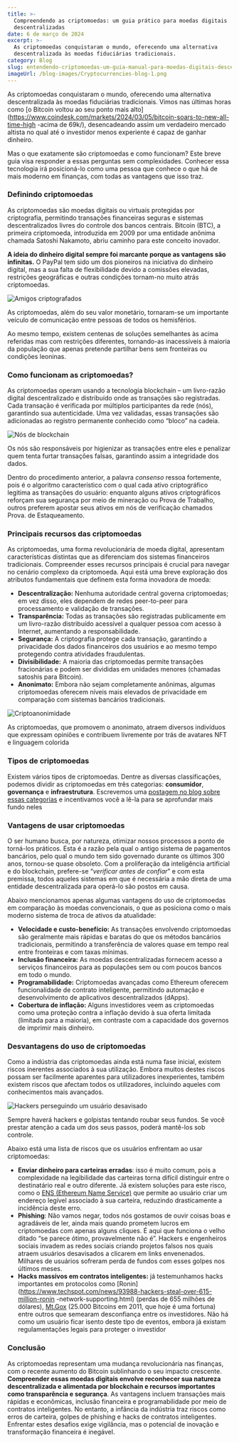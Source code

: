 ```yaml
---
title: >-
  Compreendendo as criptomoedas: um guia prático para moedas digitais
  descentralizadas
date: 6 de março de 2024
excerpt: >-
  As criptomoedas conquistaram o mundo, oferecendo uma alternativa
  descentralizada às moedas fiduciárias tradicionais.
category: Blog
slug: entendendo-criptomoedas-um-guia-manual-para-moedas-digitais-descentralizadas
imageUrl: /blog-images/Cryptocurrencies-blog-1.png
---
```

As criptomoedas conquistaram o mundo, oferecendo uma alternativa descentralizada às moedas fiduciárias tradicionais. Vimos nas últimas horas como [o Bitcoin voltou ao seu ponto mais alto](https://www.coindesk.com/markets/2024/03/05/bitcoin-soars-to-new-all-time-high -acima de 69k/), desencadeando assim um verdadeiro mercado altista no qual até o investidor menos experiente é capaz de ganhar dinheiro.

Mas o que exatamente são criptomoedas e como funcionam? Este breve guia visa responder a essas perguntas sem complexidades. Conhecer essa tecnologia irá posicioná-lo como uma pessoa que conhece o que há de mais moderno em finanças, com todas as vantagens que isso traz.

### Definindo criptomoedas

As criptomoedas são moedas digitais ou virtuais protegidas por criptografia, permitindo transações financeiras seguras e sistemas descentralizados livres do controle dos bancos centrais. Bitcoin (BTC), a primeira criptomoeda, introduzida em 2009 por uma entidade anônima chamada Satoshi Nakamoto, abriu caminho para este conceito inovador.

**A ideia do dinheiro digital sempre foi marcante porque as vantagens são infinitas.** O PayPal tem sido um dos pioneiros na iniciativa do dinheiro digital, mas a sua falta de flexibilidade devido a comissões elevadas, restrições geográficas e outras condições tornam-no muito atrás criptomoedas.

![Amigos criptografados](/blog-images/8880e8eb-30f3-49fa-9a30-94497d326bc0.jpg)

As criptomoedas, além do seu valor monetário, tornaram-se um importante veículo de comunicação entre pessoas de todos os hemisférios.

Ao mesmo tempo, existem centenas de soluções semelhantes às acima referidas mas com restrições diferentes, tornando-as inacessíveis à maioria da população que apenas pretende partilhar bens sem fronteiras ou condições leoninas.

### Como funcionam as criptomoedas?

As criptomoedas operam usando a tecnologia blockchain – um livro-razão digital descentralizado e distribuído onde as transações são registradas. Cada transação é verificada por múltiplos participantes da rede (nós), garantindo sua autenticidade. Uma vez validadas, essas transações são adicionadas ao registro permanente conhecido como “bloco” na cadeia.

![Nós de blockchain](/blog-images/19eb7d38-31eb-489a-9de7-b7b6e8ba5d71-1.jpg)

Os nós são responsáveis por higienizar as transações entre eles e penalizar quem tenta furtar transações falsas, garantindo assim a integridade dos dados.

Dentro do procedimento anterior, a palavra _consenso_ ressoa fortemente, pois é o algoritmo característico com o qual cada ativo criptográfico legitima as transações do usuário: enquanto alguns ativos criptográficos reforçam sua segurança por meio de mineração ou Prova de Trabalho, outros preferem apostar seus ativos em nós de verificação chamados Prova. de Estaqueamento.

### Principais recursos das criptomoedas

As criptomoedas, uma forma revolucionária de moeda digital, apresentam características distintas que as diferenciam dos sistemas financeiros tradicionais. Compreender esses recursos principais é crucial para navegar no cenário complexo da criptomoeda. Aqui está uma breve exploração dos atributos fundamentais que definem esta forma inovadora de moeda:

* **Descentralização:** Nenhuma autoridade central governa criptomoedas; em vez disso, eles dependem de redes peer-to-peer para processamento e validação de transações.
* **Transparência:** Todas as transações são registradas publicamente em um livro-razão distribuído acessível a qualquer pessoa com acesso à Internet, aumentando a responsabilidade.
* **Segurança:** A criptografia protege cada transação, garantindo a privacidade dos dados financeiros dos usuários e ao mesmo tempo protegendo contra atividades fraudulentas.
* **Divisibilidade:** A maioria das criptomoedas permite transações fracionárias e podem ser divididas em unidades menores (chamadas satoshis para Bitcoin).
* **Anonimato:** Embora não sejam completamente anônimas, algumas criptomoedas oferecem níveis mais elevados de privacidade em comparação com sistemas bancários tradicionais.

![Criptoanonimidade](/blog-images/ce3e8ce3-9c8e-440b-8ae1-906628ec4dc7-1.jpg)

As criptomoedas, que promovem o anonimato, atraem diversos indivíduos que expressam opiniões e contribuem livremente por trás de avatares NFT e linguagem colorida

### Tipos de criptomoedas

Existem vários tipos de criptomoedas. Dentre as diversas classificações, podemos dividir as criptomoedas em três categorias: **consumidor**, **governança** e **infraestrutura**. Escrevemos uma [postagem no blog sobre essas categorias](https://dexkit.com/real-world-cryptocurrency-exploration-consumer-infrastructure-and-governance-tokens/) e incentivamos você a lê-la para se aprofundar mais fundo neles

### Vantagens de usar criptomoedas

O ser humano busca, por natureza, otimizar nossos processos a ponto de torná-los práticos. Esta é a razão pela qual o antigo sistema de pagamentos bancários, pelo qual o mundo tem sido governado durante os últimos 300 anos, tornou-se quase obsoleto. Com a proliferação da inteligência artificial e do blockchain, prefere-se “_verificar antes de confiar_” e com esta premissa, todos aqueles sistemas em que é necessária a mão direta de uma entidade descentralizada para operá-lo são postos em causa.

Abaixo mencionamos apenas algumas vantagens do uso de criptomoedas em comparação às moedas convencionais, o que as posiciona como o mais moderno sistema de troca de ativos da atualidade:

* **Velocidade e custo-benefício:** As transações envolvendo criptomoedas são geralmente mais rápidas e baratas do que os métodos bancários tradicionais, permitindo a transferência de valores quase em tempo real entre fronteiras e com taxas mínimas.
* **Inclusão financeira:** As moedas descentralizadas fornecem acesso a serviços financeiros para as populações sem ou com poucos bancos em todo o mundo.
* **Programabilidade:** Criptomoedas avançadas como Ethereum oferecem funcionalidade de contrato inteligente, permitindo automação e desenvolvimento de aplicativos descentralizados (dApps).
* **Cobertura de inflação:** Alguns investidores veem as criptomoedas como uma proteção contra a inflação devido à sua oferta limitada (limitada para a maioria), em contraste com a capacidade dos governos de imprimir mais dinheiro.

### Desvantagens do uso de criptomoedas

Como a indústria das criptomoedas ainda está numa fase inicial, existem riscos inerentes associados à sua utilização. Embora muitos destes riscos possam ser facilmente aparentes para utilizadores inexperientes, também existem riscos que afectam todos os utilizadores, incluindo aqueles com conhecimentos mais avançados.

![Hackers perseguindo um usuário desavisado](/blog-images/d883e43a-2054-4fb5-9895-ab00d2a7b37a.jpg)

Sempre haverá hackers e golpistas tentando roubar seus fundos. Se você prestar atenção a cada um dos seus passos, poderá mantê-los sob controle.

Abaixo está uma lista de riscos que os usuários enfrentam ao usar criptomoedas:

* **Enviar dinheiro para carteiras erradas**: isso é muito comum, pois a complexidade na legibilidade das carteiras torna difícil distinguir entre o destinatário real e outro diferente. Já existem soluções para este risco, como o [ENS (Ethereum Name Service)](https://ens.domains/) que permite ao usuário criar um endereço legível associado à sua carteira, reduzindo drasticamente a incidência deste erro.
* **Phishing**: Não vamos negar, todos nós gostamos de ouvir coisas boas e agradáveis de ler, ainda mais quando prometem lucros em criptomoedas com apenas alguns cliques. É aqui que funciona o velho ditado “se parece ótimo, provavelmente não é”. Hackers e engenheiros sociais invadem as redes sociais criando projetos falsos nos quais atraem usuários desavisados a clicarem em links envenenados. Milhares de usuários sofreram perda de fundos com esses golpes nos últimos meses.
* **Hacks massivos em contratos inteligentes:** já testemunhamos hacks importantes em protocolos como [Ronin](https://www.techspot.com/news/93988-hackers-steal-over-615-million-ronin -network-supporting.html) (perdas de 655 milhões de dólares), [Mt.Gox](https://blockonomi.com/mt-gox-hack/) (25.000 Bitcoins em 2011, que hoje é uma fortuna) entre outros que semearam desconfiança entre os investidores. Não há como um usuário ficar isento deste tipo de eventos, embora já existam regulamentações legais para proteger o investidor

### Conclusão

As criptomoedas representam uma mudança revolucionária nas finanças, com o recente aumento do Bitcoin sublinhando o seu impacto crescente. **Compreender essas moedas digitais envolve reconhecer sua natureza descentralizada e alimentada por blockchain e recursos importantes como transparência e segurança**. As vantagens incluem transações mais rápidas e econômicas, inclusão financeira e programabilidade por meio de contratos inteligentes. No entanto, a infância da indústria traz riscos como erros de carteira, golpes de phishing e hacks de contratos inteligentes. Enfrentar estes desafios exige vigilância, mas o potencial de inovação e transformação financeira é inegável.
